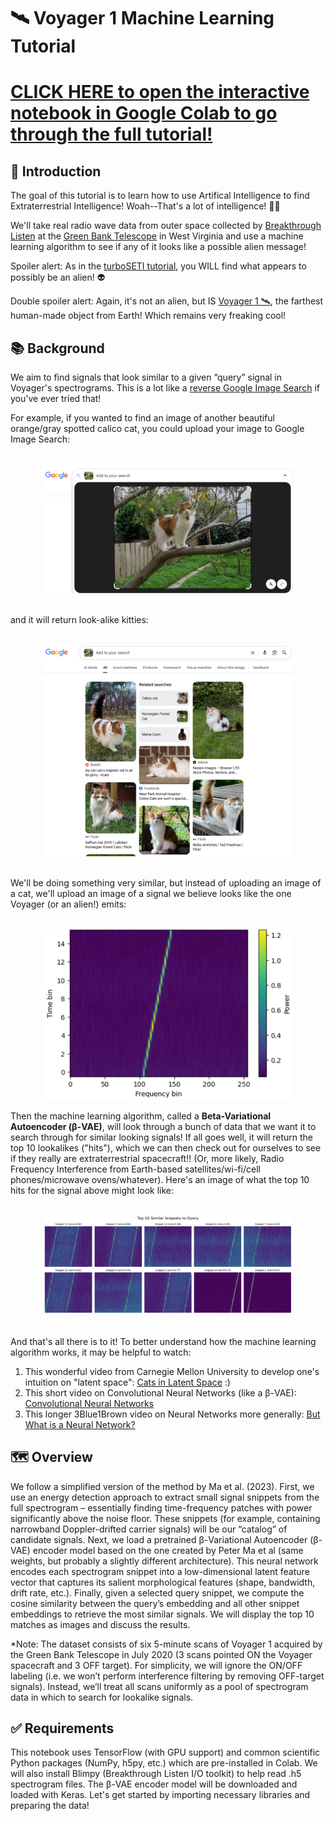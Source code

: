 # 🛰️ Voyager 1 Machine Learning Tutorial

# [CLICK HERE to open the interactive notebook in Google Colab to go through the full tutorial!](https://colab.research.google.com/github/elanlavie/VoyagerMLTutorial/blob/main/VoyagerMLTutorial.ipynb)

## 👋 Introduction
The goal of this tutorial is to learn how to use Artifical Intelligence to find Extraterrestrial Intelligence! Woah--That's a lot of intelligence! 🧠🤯

We'll take real radio wave data from outer space collected by [Breakthrough Listen](https://breakthroughinitiatives.org/initiative/1) at the [Green Bank Telescope](https://en.wikipedia.org/wiki/Green_Bank_Telescope) in West Virginia and use a machine learning algorithm to see if any of it looks like a possible alien message!

Spoiler alert: As in the [turboSETI tutorial](https://github.com/elanlavie/VoyagerTutorial/blob/master/VoyagerTutorial.ipynb), you WILL find what appears to possibly be an alien! 👽

Double spoiler alert: Again, it's not an alien, but IS [Voyager 1 🛰️](https://en.wikipedia.org/wiki/Voyager_1), the farthest human-made object from Earth! Which remains very freaking cool!

## 📚 Background
We aim to find signals that look similar to a given “query” signal in Voyager's spectrograms. This is a lot like a [reverse Google Image Search](https://images.google.com) if you've ever tried that!

For example, if you wanted to find an image of another beautiful orange/gray spotted calico cat, you could upload your image to Google Image Search:

<div align="center"><br><img src="images/FlopsySearch.png" alt="GoogleImageSearch" width="400"><br></div>

<br>and it will return look-alike kitties:<br>

<div align="center"><br><img src="images/CatHits.png" alt="GoogleImageSearch" width="400"><br></div>

<br>We'll be doing something very similar, but instead of uploading an image of a cat, we'll upload an image of a signal we believe looks like the one Voyager (or an alien!) emits:<br>

<div align="center"><br><img src="images/VoyagerSignal.png" alt="VoyagerSignal" width="400"><br></div>

Then the machine learning algorithm, called a **Beta-Variational Autoencoder (β-VAE)**, will look through a bunch of data that we want it to search through for similar looking signals! If all goes well, it will return the top 10 lookalikes ("hits"), which we can then check out for ourselves to see if they really are extraterrestrial spacecraft!! (Or, more likely, Radio Frequency Interference from Earth-based satellites/wi-fi/cell phones/microwave ovens/whatever). Here's an image of what the top 10 hits for the signal above might look like:

<div align="center"><br><img src="images/Top10Hits.png" alt="Top10Hits" width="400"><br></div>

<br>And that's all there is to it! To better understand how the machine learning algorithm works, it may be helpful to watch:<br>

1) This wonderful video from Carnegie Mellon University to develop one's intuition on "latent space": [Cats in Latent Space](https://www.youtube.com/watch?v=hb-KT66rCT8) :)
2) This short video on Convolutional Neural Networks (like a β-VAE): [Convolutional Neural Networks](https://www.youtube.com/watch?v=LEAFHHNk8II)
3) This longer 3Blue1Brown video on Neural Networks more generally: [But What is a Neural Network?](https://www.youtube.com/watch?v=aircAruvnKk)

## 🗺️ Overview
We follow a simplified version of the method by Ma et al. (2023). First, we use an energy detection approach to extract small signal snippets from the full spectrogram – essentially finding time-frequency patches with power significantly above the noise floor. These snippets (for example, containing narrowband Doppler-drifted carrier signals) will be our “catalog” of candidate signals. Next, we load a pretrained β-Variational Autoencoder (β-VAE) encoder model based on the one created by Peter Ma et al (same weights, but probably a slightly different architecture). This neural network encodes each spectrogram snippet into a low-dimensional latent feature vector that captures its salient morphological features (shape, bandwidth, drift rate, etc.). Finally, given a selected query snippet, we compute the cosine similarity between the query’s embedding and all other snippet embeddings to retrieve the most similar signals. We will display the top 10 matches as images and discuss the results.

*Note: The dataset consists of six 5-minute scans of Voyager 1 acquired by the Green Bank Telescope in July 2020 (3 scans pointed ON the Voyager spacecraft and 3 OFF target). For simplicity, we will ignore the ON/OFF labeling (i.e. we won’t perform interference filtering by removing OFF-target signals). Instead, we’ll treat all scans uniformly as a pool of spectrogram data in which to search for lookalike signals.

## ✅ Requirements
This notebook uses TensorFlow (with GPU support) and common scientific Python packages (NumPy, h5py, etc.) which are pre-installed in Colab. We will also install Blimpy (Breakthrough Listen I/O toolkit) to help read .h5 spectrogram files. The β-VAE encoder model will be downloaded and loaded with Keras. Let's get started by importing necessary libraries and preparing the data!
